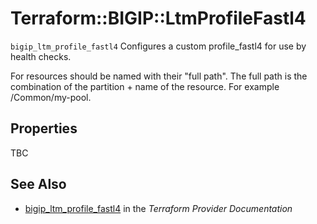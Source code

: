 # Terraform::BIGIP::LtmProfileFastl4

`bigip_ltm_profile_fastl4` Configures a custom profile_fastl4 for use by health checks.

For resources should be named with their "full path". The full path is the combination of the partition + name of the resource. For example /Common/my-pool.

## Properties

TBC

## See Also

* [bigip_ltm_profile_fastl4](https://www.terraform.io/docs/providers/bigip/r/ltm_profile_fastl4.html) in the _Terraform Provider Documentation_